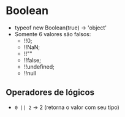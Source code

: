 # Boolean
- typeof new Boolean(true) -> 'object'
- Somente 6 valores são falsos:
  - !!0;
  - !!NaN;
  - !!""
  - !!false;
  - !!undefined;
  - !!null

## Operadores de lógicos
- `0 || 2` -> 2 (retorna o valor com seu tipo)

